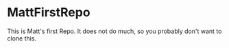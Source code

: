 # MattFirstRepo

This is Matt's first Repo.  It does not do much, so you probably don't want to clone this.
